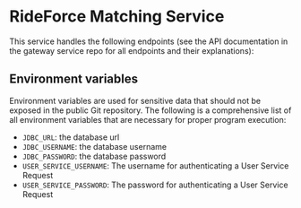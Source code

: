# RideForce Matching Service

This service handles the following endpoints (see the API documentation in
the gateway service repo for all endpoints and their explanations):






## Environment variables

Environment variables are used for sensitive data that should not be exposed
in the public Git repository. The following is a comprehensive list of all
environment variables that are necessary for proper program execution:

- `JDBC_URL`: the database url
- `JDBC_USERNAME`: the database username
- `JDBC_PASSWORD`: the database password
- `USER_SERVICE_USERNAME`: The username for authenticating a User Service Request
- `USER_SERVICE_PASSWORD`: The password for authenticating a User Service Request
